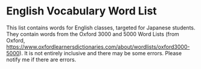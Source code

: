 # English Vocabulary Word List

This list contains words for English classes, targeted for Japanese students. They contain words from the Oxford 3000 and 5000 Word Lists (from Oxford, https://www.oxfordlearnersdictionaries.com/about/wordlists/oxford3000-5000). It is not entirely inclusive and there may be some errors. Please notify me if there are errors.


